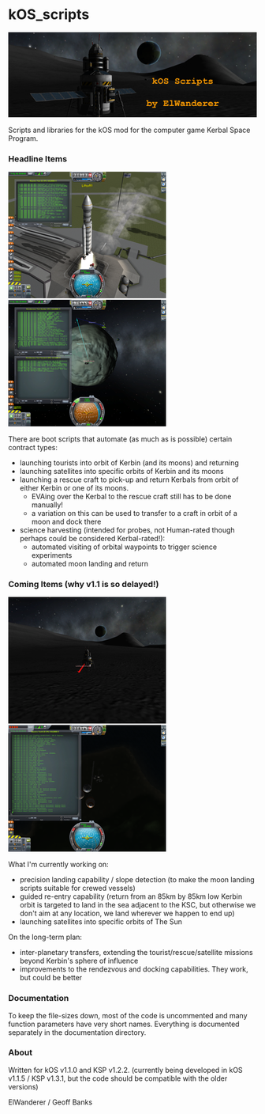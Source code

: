 # kOS_scripts

![kOS Scripts by ElWanderer](images/banner.png)

Scripts and libraries for the kOS mod for the computer game Kerbal Space Program.

### Headline Items

[![Liftoff](images/thumbs/thumbnail1.png "Liftoff!")](images/screenshot1.png)
[![Docking in progress](images/thumbs/thumbnail0.png "Docking in progress")](images/screenshot0.png)

There are boot scripts that automate (as much as is possible) certain contract types:
 - launching tourists into orbit of Kerbin (and its moons) and returning
 - launching satellites into specific orbits of Kerbin and its moons
 - launching a rescue craft to pick-up and return Kerbals from orbit of either Kerbin or one of its moons.
   * EVAing over the Kerbal to the rescue craft still has to be done manually!
   * a variation on this can be used to transfer to a craft in orbit of a moon and dock there
 - science harvesting (intended for probes, not Human-rated though perhaps could be considered Kerbal-rated!):
   * automated visiting of orbital waypoints to trigger science experiments
   * automated moon landing and return

### Coming Items (why v1.1 is so delayed!)

[![Precision landing](images/thumbs/thumbnail4.png "Precision landing")](images/screenshot4.png)
[![Targeted re-entry](images/thumbs/thumbnail16.png "Targeted re-entry")](images/screenshot16.png)

What I'm currently working on:
 - precision landing capability / slope detection (to make the moon landing scripts suitable for crewed vessels)
 - guided re-entry capability (return from an 85km by 85km low Kerbin orbit is targeted to land in the sea adjacent to the KSC, but otherwise we don't aim at any location, we land wherever we happen to end up)
 - launching satellites into specific orbits of The Sun
 
On the long-term plan:
 - inter-planetary transfers, extending the tourist/rescue/satellite missions beyond Kerbin's sphere of influence
 - improvements to the rendezvous and docking capabilities. They work, but could be better

### Documentation

To keep the file-sizes down, most of the code is uncommented and many function parameters have very short names. Everything is documented separately in the documentation directory.

### About

Written for kOS v1.1.0 and KSP v1.2.2.
(currently being developed in kOS v1.1.5 / KSP v1.3.1, but the code should be compatible with the older versions)

ElWanderer / Geoff Banks
